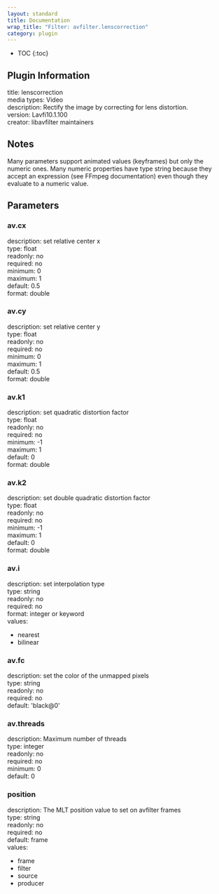 ```yaml
---
layout: standard
title: Documentation
wrap_title: "Filter: avfilter.lenscorrection"
category: plugin
---
```

* TOC
{:toc}

## Plugin Information

title: lenscorrection  
media types:
Video  
description: Rectify the image by correcting for lens distortion.  
version: Lavfi10.1.100  
creator: libavfilter maintainers  

## Notes

Many parameters support animated values (keyframes) but only the numeric ones. Many numeric properties have type string because they accept an expression (see FFmpeg documentation) even though they evaluate to a numeric value.

## Parameters

### av.cx

  
description:
set relative center x  
type: float  
readonly: no  
required: no  
minimum: 0  
maximum: 1  
default: 0.5  
format: double  

### av.cy

  
description:
set relative center y  
type: float  
readonly: no  
required: no  
minimum: 0  
maximum: 1  
default: 0.5  
format: double  

### av.k1

  
description:
set quadratic distortion factor  
type: float  
readonly: no  
required: no  
minimum: -1  
maximum: 1  
default: 0  
format: double  

### av.k2

  
description:
set double quadratic distortion factor  
type: float  
readonly: no  
required: no  
minimum: -1  
maximum: 1  
default: 0  
format: double  

### av.i

  
description:
set interpolation type  
type: string  
readonly: no  
required: no  
format: integer or keyword  
values:  

* nearest
* bilinear

### av.fc

  
description:
set the color of the unmapped pixels  
type: string  
readonly: no  
required: no  
default: 'black@0'  

### av.threads

  
description:
Maximum number of threads  
type: integer  
readonly: no  
required: no  
minimum: 0  
default: 0  

### position

  
description:
The MLT position value to set on avfilter frames  
type: string  
readonly: no  
required: no  
default: frame  
values:  

* frame
* filter
* source
* producer

